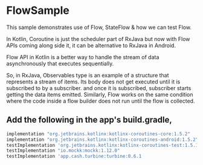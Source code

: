 # FlowSample

This sample demonstrates use of Flow, StateFlow & how we can test Flow.

In Kotlin, Coroutine is just the scheduler part of RxJava but now with Flow APIs coming along side it, it can be alternative to RxJava in Android.

Flow API in Kotlin is a better way to handle the stream of data asynchronously that executes sequentially.

So, in RxJava, Observables type is an example of a structure that represents a stream of items. Its body does not get executed until it is subscribed to by a subscriber. and once it is subscribed, subscriber starts getting the data items emitted. Similarly, Flow works on the same condition where the code inside a flow builder does not run until the flow is collected.

## Add the following in the app's build.gradle,

```groovy
implementation "org.jetbrains.kotlinx:kotlinx-coroutines-core:1.5.2"
implementation "org.jetbrains.kotlinx:kotlinx-coroutines-android:1.5.2"
testImplementation 'org.jetbrains.kotlinx:kotlinx-coroutines-test:1.5.1'
testImplementation "io.mockk:mockk:1.12.0"
testImplementation 'app.cash.turbine:turbine:0.6.1
```
